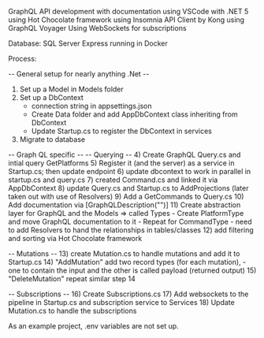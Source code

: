 GraphQL API development with documentation
using VSCode with .NET 5
using Hot Chocolate framework
using Insomnia API Client by Kong
using GraphQL Voyager
Using WebSockets for subscriptions


Database: SQL Server Express running in Docker



Process:

-- General setup for nearly anything .Net --
1) Set up a Model in Models folder
2) Set up a DbContext
    - connection string in appsettings.json
    - Create Data folder and add AppDbContext class inheriting from DbContext
    - Update Startup.cs to register the DbContext in services
3) Migrate to database

-- Graph QL specific -- 
-- Querying --
4) Create GraphQL Query.cs and intial query GetPlatforms
5) Register it (and the server) as a service in Startup.cs; then update endpoint 
6) update dbcontext to work in parallel in startup.cs and query.cs
7) created Command.cs and linked it via AppDbContext
8) update Query.cs and Startup.cs to AddProjections (later taken out with use of Resolvers)
9) Add a GetCommands to Query.cs
10) Add documentation via [GraphQLDescription("")]
11) Create abstraction layer for GraphQL and the Models => called Types
    - Create PlatformType and move GraphQL documentation to it
    - Repeat for CommandType
    - need to add Resolvers to hand the relationships in tables/classes
12) add filtering and sorting via Hot Chocolate framework

-- Mutations --
13) create Mutation.cs to handle mutations and add it to Startup.cs
14) "AddMutation" add two record types (for each mutation), 
    - one to contain the input and the other is called payload (returned output)
15) "DeleteMutation" repeat similar step 14

-- Subscriptions --
16) Create Subscriptions.cs
17) Add websockets to the pipeline in Startup.cs and subscription service to Services
18) Update Mutation.cs to handle the subscriptions

As an example project, .env variables are not set up.
